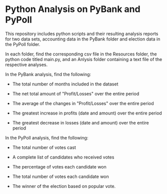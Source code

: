 # Python Analysis on PyBank and PyPoll

This repository includes python scripts and their resulting analysis reports for two data sets, accounting data in the PyBank folder and election data in the PyPoll folder.

In each folder, find the corresponding csv file in the Resources folder, the python code titled main.py, and an Anlysis folder containing a text file of the respective analyses.

In the PyBank analysis, find the following:

  * The total number of months included in the dataset

  * The net total amount of "Profit/Losses" over the entire period

  * The average of the changes in "Profit/Losses" over the entire period

  * The greatest increase in profits (date and amount) over the entire period

  * The greatest decrease in losses (date and amount) over the entire period

In the PyPoll analysis, find the following:

  * The total number of votes cast

  * A complete list of candidates who received votes

  * The percentage of votes each candidate won

  * The total number of votes each candidate won

  * The winner of the election based on popular vote.